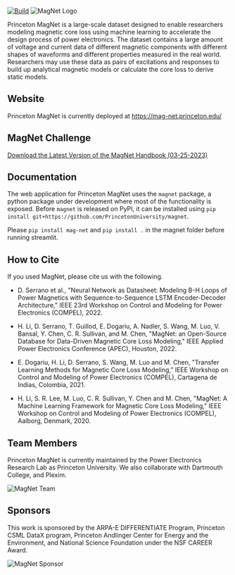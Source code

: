 [![Build](https://github.com/PrincetonUniversity/magnet/actions/workflows/main.yml/badge.svg)](https://github.com/PrincetonUniversity/magnet/actions/workflows/main.yml)
![MagNet Logo](app/img/mclogo.jpg)

Princeton MagNet is a large-scale dataset designed to enable researchers modeling magnetic core loss using machine learning to accelerate the design process of power electronics. The dataset contains a large amount of voltage and current data of different magnetic components with different shapes of waveforms and different properties measured in the real world. Researchers may use these data as pairs of excitations and responses to build up analytical magnetic models or calculate the core loss to derive static models.

## Website

Princeton MagNet is currently deployed at https://mag-net.princeton.edu/

## MagNet Challenge

[Download the Latest Version of the MagNet Handbook (03-25-2023)](magnetchallenge/handbook.pdf)

## Documentation

The web application for Princeton MagNet uses the `magnet` package, a python package under development where most of
the functionality is exposed. Before `magnet` is released on PyPI, it can be installed using
`pip install git+https://github.com/PrincetonUniversity/magnet`.

Please `pip install mag-net` and `pip install .` in the magnet folder before running streamlit.

## How to Cite

If you used MagNet, please cite us with the following.

- D. Serrano et al., "Neural Network as Datasheet: Modeling B-H Loops of Power Magnetics with Sequence-to-Sequence LSTM Encoder-Decoder Architecture," IEEE 23rd Workshop on Control and Modeling for Power Electronics (COMPEL), 2022.

- H. Li, D. Serrano, T. Guillod, E. Dogariu, A. Nadler, S. Wang, M. Luo, V. Bansal, Y. Chen, C. R. Sullivan, and M. Chen, "MagNet: an Open-Source Database for Data-Driven Magnetic Core Loss Modeling," IEEE Applied Power Electronics Conference (APEC), Houston, 2022.

- E. Dogariu, H. Li, D. Serrano, S. Wang, M. Luo and M. Chen, "Transfer Learning Methods for Magnetic Core Loss Modeling,” IEEE Workshop on Control and Modeling of Power Electronics (COMPEL), Cartagena de Indias, Colombia, 2021.

- H. Li, S. R. Lee, M. Luo, C. R. Sullivan, Y. Chen and M. Chen, "MagNet: A Machine Learning Framework for Magnetic Core Loss Modeling,” IEEE Workshop on Control and Modeling of Power Electronics (COMPEL), Aalborg, Denmark, 2020.

## Team Members

Princeton MagNet is currently maintained by the Power Electronics Research Lab as Princeton University. We also collaborate with Dartmouth College, and Plexim.

![MagNet Team](app/img/magnetteam.jpg)

## Sponsors

This work is sponsored by the ARPA-E DIFFERENTIATE Program, Princeton CSML DataX program, Princeton Andlinger Center for Energy and the Environment, and National Science Foundation under the NSF CAREER Award. 

![MagNet Sponsor](app/img/sponsor.jpg)
